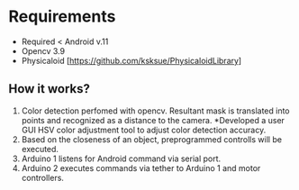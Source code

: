 # Requirements
- Required < Android v.11
- Opencv 3.9
- Physicaloid [https://github.com/ksksue/PhysicaloidLibrary]

## How it works?
1. Color detection perfomed with opencv. Resultant mask is translated into points and recognized as a distance to the camera.
    *Developed a user GUI HSV color adjustment tool to adjust color detection accuracy.
2. Based on the closeness of an object, preprogrammed controlls will be executed.
3. Arduino 1 listens for Android command via serial port. 
4. Arduino 2 executes commands via tether to Arduino 1 and motor controllers.
